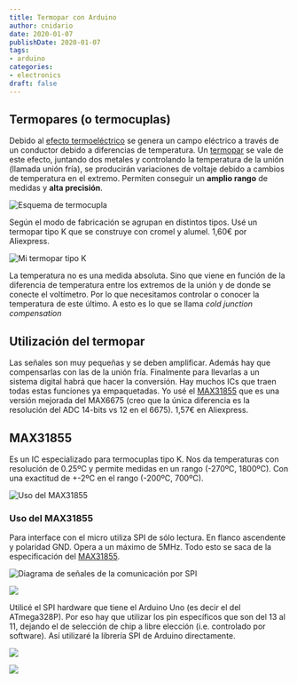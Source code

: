 ```yaml
---
title: Termopar con Arduino
author: cnidario
date: 2020-01-07
publishDate: 2020-01-07
tags:
- arduino
categories: 
- electronics
draft: false
---
```


## Termopares (o termocuplas)

Debido al [efecto termoeléctrico](https://es.wikipedia.org/wiki/Efecto%5Ftermoel%C3%A9ctrico) se genera un campo eléctrico a través de un conductor debido a diferencias de temperatura.
Un [termopar](https://es.wikipedia.org/wiki/Termopar) se vale de este efecto, juntando dos metales y controlando la temperatura de la unión (llamada unión fría), se producirán variaciones de voltaje debido
a cambios de temperatura en el extremo. Permiten conseguir un **amplio rango** de medidas y **alta precisión**.

![Esquema de termocupla](../img/scheme-thermocouple.png "Esquema de termocupla")

Según el modo de fabricación se agrupan en distintos tipos. Usé un termopar tipo K que se construye con cromel y alumel. 1,60€ por Aliexpress.

![Mi termopar tipo K](../img/termopar-tipo-k.png "Mi termopar tipo K")

La temperatura no es una medida absoluta. Sino que viene en función de la diferencia de temperatura entre los extremos de la unión y de donde se conecte el voltímetro. Por lo que
necesitamos controlar o conocer la temperatura de este último. A esto es lo que se llama _cold junction compensation_


## Utilización del termopar

Las señales son muy pequeñas y se deben amplificar. Además hay que compensarlas con las de la unión fría. Finalmente para llevarlas a un sistema digital habrá que hacer la conversión.
Hay muchos ICs que traen todas estas funciones ya empaquetadas. Yo usé el [MAX31855](https://datasheets.maximintegrated.com/en/ds/MAX31855.pdf) que es una versión mejorada del MAX6675 (creo que la única diferencia es la resolución del ADC 14-bits
vs 12 en el 6675). 1,57€ en Aliexpress.


## MAX31855

Es un IC especializado para termocuplas tipo K. Nos da temperaturas con resolución de 0.25ºC y permite medidas en un rango (-270ºC, 1800ºC).
Con una exactitud de +-2ºC en el rango (-200ºC, 700ºC).

![Uso del MAX31855](../img/max31855/application-diagram.png "Uso del MAX31855")


### Uso del MAX31855

Para interface con el micro utiliza SPI de sólo lectura. En flanco ascendente y polaridad GND. Opera a un máximo de 5MHz. Todo esto se saca de la especificación del [MAX31855](https://datasheets.maximintegrated.com/en/ds/MAX31855.pdf).

![Diagrama de señales de la comunicación por SPI](../img/max31855/spi-clk-diagram.png "Diagrama de señales de la comunicación por SPI")

![](../img/max31855/spi-data.png)

Utilicé el SPI hardware que tiene el Arduino Uno
(es decir el del ATmega328P). Por eso hay que utilizar los pin específicos que son del 13 al 11, dejando el de selección de chip a libre elección (i.e. controlado por software).
Así utilizaré la librería SPI de Arduino directamente.

![](../img/max31855/reading-map.png)

![](../img/max31855/reading-map-descs.png)
